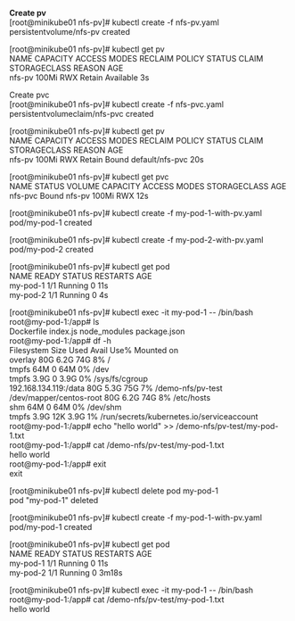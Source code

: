 **Create pv**    
[root@minikube01 nfs-pv]# kubectl create -f nfs-pv.yaml  
persistentvolume/nfs-pv created

[root@minikube01 nfs-pv]# kubectl get pv  
NAME     CAPACITY   ACCESS MODES   RECLAIM POLICY   STATUS      CLAIM   STORAGECLASS   REASON   AGE  
nfs-pv   100Mi      RWX            Retain           Available                                   3s  

Create pvc  
[root@minikube01 nfs-pv]# kubectl create -f nfs-pvc.yaml  
persistentvolumeclaim/nfs-pvc created

[root@minikube01 nfs-pv]# kubectl get pv  
NAME     CAPACITY   ACCESS MODES   RECLAIM POLICY   STATUS   CLAIM             STORAGECLASS   REASON   AGE  
nfs-pv   100Mi      RWX            Retain           Bound    default/nfs-pvc                           20s  

[root@minikube01 nfs-pv]# kubectl get pvc  
NAME      STATUS   VOLUME   CAPACITY   ACCESS MODES   STORAGECLASS   AGE  
nfs-pvc   Bound    nfs-pv   100Mi      RWX                           12s  

[root@minikube01 nfs-pv]# kubectl create -f my-pod-1-with-pv.yaml  
pod/my-pod-1 created

[root@minikube01 nfs-pv]# kubectl create -f my-pod-2-with-pv.yaml  
pod/my-pod-2 created

[root@minikube01 nfs-pv]# kubectl get pod  
NAME       READY   STATUS    RESTARTS   AGE  
my-pod-1   1/1     Running   0          11s  
my-pod-2   1/1     Running   0          4s  

[root@minikube01 nfs-pv]# kubectl exec -it my-pod-1 -- /bin/bash  
root@my-pod-1:/app# ls  
Dockerfile  index.js  node_modules  package.json  
root@my-pod-1:/app# df -h  
Filesystem               Size  Used Avail Use% Mounted on  
overlay                   80G  6.2G   74G   8% /  
tmpfs                     64M     0   64M   0% /dev  
tmpfs                    3.9G     0  3.9G   0% /sys/fs/cgroup  
192.168.134.119:/data     80G  5.3G   75G   7% /demo-nfs/pv-test  
/dev/mapper/centos-root   80G  6.2G   74G   8% /etc/hosts  
shm                       64M     0   64M   0% /dev/shm  
tmpfs                    3.9G   12K  3.9G   1% /run/secrets/kubernetes.io/serviceaccount  
root@my-pod-1:/app# echo "hello world" >> /demo-nfs/pv-test/my-pod-1.txt  
root@my-pod-1:/app# cat /demo-nfs/pv-test/my-pod-1.txt  
hello world  
root@my-pod-1:/app# exit  
exit  

[root@minikube01 nfs-pv]# kubectl delete pod my-pod-1  
pod "my-pod-1" deleted  

[root@minikube01 nfs-pv]# kubectl create -f my-pod-1-with-pv.yaml  
pod/my-pod-1 created  

[root@minikube01 nfs-pv]# kubectl get pod  
NAME       READY   STATUS    RESTARTS   AGE  
my-pod-1   1/1     Running   0          11s  
my-pod-2   1/1     Running   0          3m18s  

[root@minikube01 nfs-pv]# kubectl exec -it my-pod-1 -- /bin/bash  
root@my-pod-1:/app# cat /demo-nfs/pv-test/my-pod-1.txt  
hello world  

